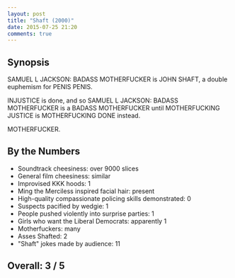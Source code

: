 ```yaml
---
layout: post
title: "Shaft (2000)"
date: 2015-07-25 21:20
comments: true
---
```


## Synopsis

SAMUEL L JACKSON: BADASS MOTHERFUCKER is JOHN SHAFT, a double euphemism for PENIS PENIS.

INJUSTICE is done, and so SAMUEL L JACKSON: BADASS MOTHERFUCKER is a BADASS MOTHERFUCKER until MOTHERFUCKING JUSTICE is MOTHERFUCKING DONE instead.

MOTHERFUCKER.

## By the Numbers

* Soundtrack cheesiness: over 9000 slices
* General film cheesiness: similar
* Improvised KKK hoods: 1
* Ming the Merciless inspired facial hair: present
* High-quality compassionate policing skills demonstrated: 0
* Suspects pacified by wedgie: 1
* People pushed violently into surprise parties: 1
* Girls who want the Liberal Democrats: apparently 1
* Motherfuckers: many
* Asses Shafted: 2
* "Shaft" jokes made by audience: 11

## Overall: 3 / 5

